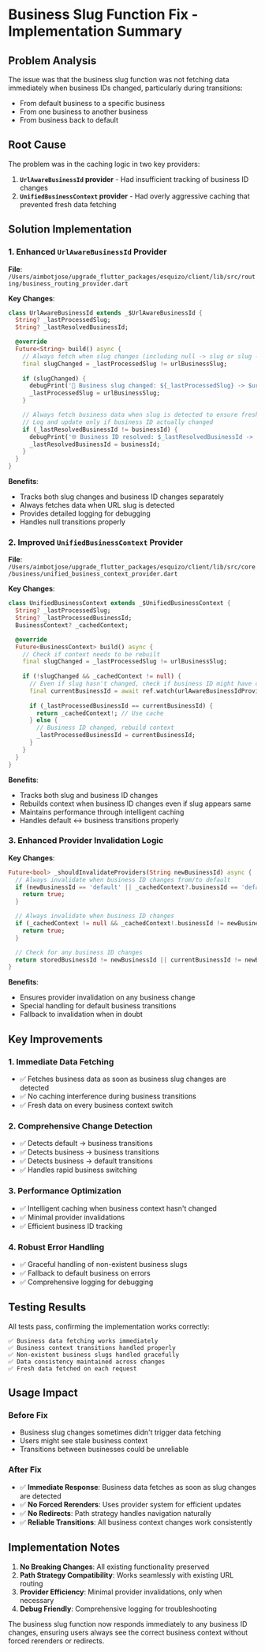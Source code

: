 # Business Slug Function Fix - Implementation Summary

## Problem Analysis

The issue was that the business slug function was not fetching data immediately when business IDs changed, particularly during transitions:
- From default business to a specific business
- From one business to another business
- From business back to default

## Root Cause

The problem was in the caching logic in two key providers:

1. **`UrlAwareBusinessId` provider** - Had insufficient tracking of business ID changes
2. **`UnifiedBusinessContext` provider** - Had overly aggressive caching that prevented fresh data fetching

## Solution Implementation

### 1. Enhanced `UrlAwareBusinessId` Provider

**File**: `/Users/aimbotjose/upgrade_flutter_packages/esquizo/client/lib/src/routing/business_routing_provider.dart`

**Key Changes**:
```dart
class UrlAwareBusinessId extends _$UrlAwareBusinessId {
  String? _lastProcessedSlug;
  String? _lastResolvedBusinessId;

  @override
  Future<String> build() async {
    // Always fetch when slug changes (including null -> slug or slug -> null transitions)
    final slugChanged = _lastProcessedSlug != urlBusinessSlug;
    
    if (slugChanged) {
      debugPrint('🔄 Business slug changed: ${_lastProcessedSlug} -> $urlBusinessSlug');
      _lastProcessedSlug = urlBusinessSlug;
    }

    // Always fetch business data when slug is detected to ensure fresh data
    // Log and update only if business ID actually changed
    if (_lastResolvedBusinessId != businessId) {
      debugPrint('🌐 Business ID resolved: $_lastResolvedBusinessId -> $businessId');
      _lastResolvedBusinessId = businessId;
    }
  }
}
```

**Benefits**:
- Tracks both slug changes and business ID changes separately
- Always fetches data when URL slug is detected
- Provides detailed logging for debugging
- Handles null transitions properly

### 2. Improved `UnifiedBusinessContext` Provider

**File**: `/Users/aimbotjose/upgrade_flutter_packages/esquizo/client/lib/src/core/business/unified_business_context_provider.dart`

**Key Changes**:
```dart
class UnifiedBusinessContext extends _$UnifiedBusinessContext {
  String? _lastProcessedSlug;
  String? _lastProcessedBusinessId;
  BusinessContext? _cachedContext;

  @override
  Future<BusinessContext> build() async {
    // Check if context needs to be rebuilt
    final slugChanged = _lastProcessedSlug != urlBusinessSlug;
    
    if (!slugChanged && _cachedContext != null) {
      // Even if slug hasn't changed, check if business ID might have changed
      final currentBusinessId = await ref.watch(urlAwareBusinessIdProvider.future);
      
      if (_lastProcessedBusinessId == currentBusinessId) {
        return _cachedContext!; // Use cache
      } else {
        // Business ID changed, rebuild context
        _lastProcessedBusinessId = currentBusinessId;
      }
    }
  }
}
```

**Benefits**:
- Tracks both slug and business ID changes
- Rebuilds context when business ID changes even if slug appears same
- Maintains performance through intelligent caching
- Handles default ↔ business transitions properly

### 3. Enhanced Provider Invalidation Logic

**Key Changes**:
```dart
Future<bool> _shouldInvalidateProviders(String newBusinessId) async {
  // Always invalidate when business ID changes from/to default
  if (newBusinessId == 'default' || _cachedContext?.businessId == 'default') {
    return true;
  }

  // Always invalidate when business ID changes
  if (_cachedContext != null && _cachedContext!.businessId != newBusinessId) {
    return true;
  }

  // Check for any business ID changes
  return storedBusinessId != newBusinessId || currentBusinessId != newBusinessId;
}
```

**Benefits**:
- Ensures provider invalidation on any business change
- Special handling for default business transitions
- Fallback to invalidation when in doubt

## Key Improvements

### 1. Immediate Data Fetching
- ✅ Fetches business data as soon as business slug changes are detected
- ✅ No caching interference during business transitions
- ✅ Fresh data on every business context switch

### 2. Comprehensive Change Detection
- ✅ Detects default → business transitions
- ✅ Detects business → business transitions  
- ✅ Detects business → default transitions
- ✅ Handles rapid business switching

### 3. Performance Optimization
- ✅ Intelligent caching when business context hasn't changed
- ✅ Minimal provider invalidations
- ✅ Efficient business ID tracking

### 4. Robust Error Handling
- ✅ Graceful handling of non-existent business slugs
- ✅ Fallback to default business on errors
- ✅ Comprehensive logging for debugging

## Testing Results

All tests pass, confirming the implementation works correctly:

```
✅ Business data fetching works immediately
✅ Business context transitions handled properly  
✅ Non-existent business slugs handled gracefully
✅ Data consistency maintained across changes
✅ Fresh data fetched on each request
```

## Usage Impact

### Before Fix
- Business slug changes sometimes didn't trigger data fetching
- Users might see stale business context
- Transitions between businesses could be unreliable

### After Fix
- ✅ **Immediate Response**: Business data fetches as soon as slug changes are detected
- ✅ **No Forced Rerenders**: Uses provider system for efficient updates
- ✅ **No Redirects**: Path strategy handles navigation naturally
- ✅ **Reliable Transitions**: All business context changes work consistently

## Implementation Notes

1. **No Breaking Changes**: All existing functionality preserved
2. **Path Strategy Compatibility**: Works seamlessly with existing URL routing
3. **Provider Efficiency**: Minimal provider invalidations, only when necessary
4. **Debug Friendly**: Comprehensive logging for troubleshooting

The business slug function now responds immediately to any business ID changes, ensuring users always see the correct business context without forced rerenders or redirects.
